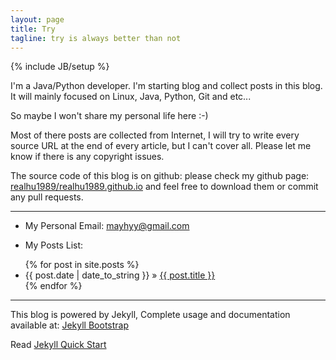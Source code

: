 ```yaml
---
layout: page
title: Try 
tagline: try is always better than not 
---
```

{% include JB/setup %}



I'm a  Java/Python developer. I'm starting blog and collect posts in this blog. It will mainly focused on  Linux, Java, Python, Git and etc... 

So maybe I won't share my personal life here  :-)

Most of there posts are collected from Internet, I will try to write every source URL at the end of every article, but I can't cover all. Please let me know if there is any copyright issues.

The source code of this blog is on github: please check 
my github page: [realhu1989/realhu1989.github.io](https://github.com/realhu1989/realhu1989.github.io) and feel free to download them or commit any pull requests.



---

- My Personal Email: mayhyy@gmail.com

- My Posts List:

<ul class="posts">
  {% for post in site.posts %}
    <li><span>{{ post.date | date_to_string }}</span> &raquo; <a href="{{ BASE_PATH }}{{ post.url }}">{{ post.title }}</a></li>
  {% endfor %}
</ul>


---
This blog is powered by Jekyll, Complete usage and documentation available at: [Jekyll Bootstrap](http://jekyllbootstrap.com)

Read [Jekyll Quick Start](http://jekyllbootstrap.com/usage/jekyll-quick-start.html)